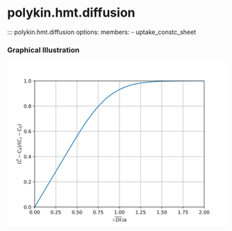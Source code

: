 # polykin.hmt.diffusion

::: polykin.hmt.diffusion
    options:
        members:
            - uptake_constc_sheet

### Graphical Illustration

![uptake_constc_sheet](uptake_constc_sheet.svg)
